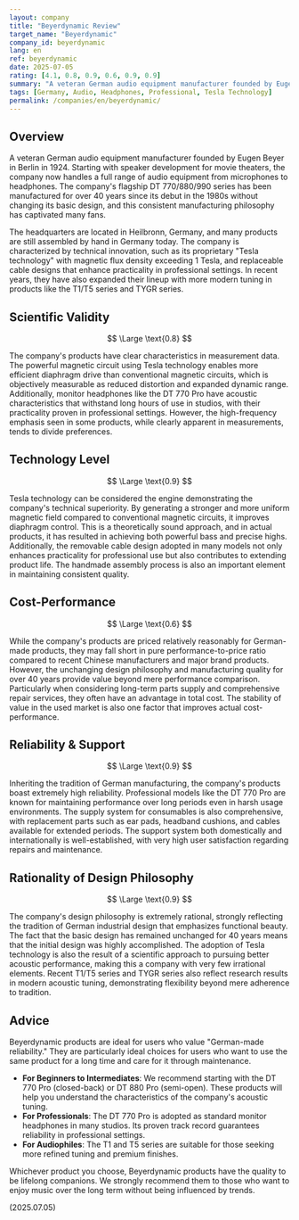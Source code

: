 ```yaml
---
layout: company
title: "Beyerdynamic Review"
target_name: "Beyerdynamic"
company_id: beyerdynamic
lang: en
ref: beyerdynamic
date: 2025-07-05
rating: [4.1, 0.8, 0.9, 0.6, 0.9, 0.9]
summary: "A veteran German audio equipment manufacturer founded by Eugen Beyer in Berlin in 1924. As a company that embodies the quality and reliability of 'Made in Germany,' it is widely supported by professionals and audiophiles alike. The DT 770/880/990 series in particular has been loved for over 40 years as a long-selling model. The combination of innovative driver design using proprietary 'Tesla technology' with magnetic flux density exceeding 1 Tesla, and the craftsman spirit that continues to insist on manual assembly, creates unique acoustic characteristics that cannot be imitated by other companies."
tags: [Germany, Audio, Headphones, Professional, Tesla Technology]
permalink: /companies/en/beyerdynamic/
---
```


## Overview

A veteran German audio equipment manufacturer founded by Eugen Beyer in Berlin in 1924. Starting with speaker development for movie theaters, the company now handles a full range of audio equipment from microphones to headphones. The company's flagship DT 770/880/990 series has been manufactured for over 40 years since its debut in the 1980s without changing its basic design, and this consistent manufacturing philosophy has captivated many fans.

The headquarters are located in Heilbronn, Germany, and many products are still assembled by hand in Germany today. The company is characterized by technical innovation, such as its proprietary "Tesla technology" with magnetic flux density exceeding 1 Tesla, and replaceable cable designs that enhance practicality in professional settings. In recent years, they have also expanded their lineup with more modern tuning in products like the T1/T5 series and TYGR series.

## Scientific Validity

$$ \Large \text{0.8} $$

The company's products have clear characteristics in measurement data. The powerful magnetic circuit using Tesla technology enables more efficient diaphragm drive than conventional magnetic circuits, which is objectively measurable as reduced distortion and expanded dynamic range. Additionally, monitor headphones like the DT 770 Pro have acoustic characteristics that withstand long hours of use in studios, with their practicality proven in professional settings. However, the high-frequency emphasis seen in some products, while clearly apparent in measurements, tends to divide preferences.

## Technology Level

$$ \Large \text{0.9} $$

Tesla technology can be considered the engine demonstrating the company's technical superiority. By generating a stronger and more uniform magnetic field compared to conventional magnetic circuits, it improves diaphragm control. This is a theoretically sound approach, and in actual products, it has resulted in achieving both powerful bass and precise highs. Additionally, the removable cable design adopted in many models not only enhances practicality for professional use but also contributes to extending product life. The handmade assembly process is also an important element in maintaining consistent quality.

## Cost-Performance

$$ \Large \text{0.6} $$

While the company's products are priced relatively reasonably for German-made products, they may fall short in pure performance-to-price ratio compared to recent Chinese manufacturers and major brand products. However, the unchanging design philosophy and manufacturing quality for over 40 years provide value beyond mere performance comparison. Particularly when considering long-term parts supply and comprehensive repair services, they often have an advantage in total cost. The stability of value in the used market is also one factor that improves actual cost-performance.

## Reliability & Support

$$ \Large \text{0.9} $$

Inheriting the tradition of German manufacturing, the company's products boast extremely high reliability. Professional models like the DT 770 Pro are known for maintaining performance over long periods even in harsh usage environments. The supply system for consumables is also comprehensive, with replacement parts such as ear pads, headband cushions, and cables available for extended periods. The support system both domestically and internationally is well-established, with very high user satisfaction regarding repairs and maintenance.

## Rationality of Design Philosophy

$$ \Large \text{0.9} $$

The company's design philosophy is extremely rational, strongly reflecting the tradition of German industrial design that emphasizes functional beauty. The fact that the basic design has remained unchanged for 40 years means that the initial design was highly accomplished. The adoption of Tesla technology is also the result of a scientific approach to pursuing better acoustic performance, making this a company with very few irrational elements. Recent T1/T5 series and TYGR series also reflect research results in modern acoustic tuning, demonstrating flexibility beyond mere adherence to tradition.

## Advice

Beyerdynamic products are ideal for users who value "German-made reliability." They are particularly ideal choices for users who want to use the same product for a long time and care for it through maintenance.

- **For Beginners to Intermediates**: We recommend starting with the DT 770 Pro (closed-back) or DT 880 Pro (semi-open). These products will help you understand the characteristics of the company's acoustic tuning.
- **For Professionals**: The DT 770 Pro is adopted as standard monitor headphones in many studios. Its proven track record guarantees reliability in professional settings.
- **For Audiophiles**: The T1 and T5 series are suitable for those seeking more refined tuning and premium finishes.

Whichever product you choose, Beyerdynamic products have the quality to be lifelong companions. We strongly recommend them to those who want to enjoy music over the long term without being influenced by trends.

(2025.07.05)